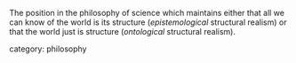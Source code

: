 The position in the philosophy of science which maintains either that all we can know of the world is its structure (_epistemological_ structural realism) or that the world just is structure (_ontological_ structural realism).

category: philosophy